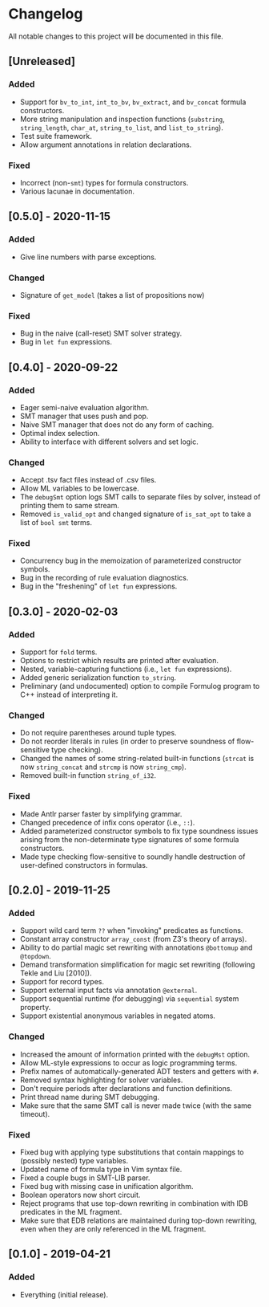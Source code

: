 # Changelog
All notable changes to this project will be documented in this file.

## [Unreleased]
### Added
- Support for `bv_to_int`, `int_to_bv`, `bv_extract`, and `bv_concat` formula
  constructors.
- More string manipulation and inspection functions (`substring`,
  `string_length`, `char_at`, `string_to_list`, and `list_to_string`).
- Test suite framework.
- Allow argument annotations in relation declarations.

### Fixed
- Incorrect (non-`smt`) types for formula constructors.
- Various lacunae in documentation.

## [0.5.0] - 2020-11-15
### Added
- Give line numbers with parse exceptions.

### Changed
- Signature of `get_model` (takes a list of propositions now)

### Fixed
- Bug in the naive (call-reset) SMT solver strategy.
- Bug in `let fun` expressions.

## [0.4.0] - 2020-09-22
### Added
- Eager semi-naive evaluation algorithm.
- SMT manager that uses push and pop.
- Naive SMT manager that does not do any form of caching.
- Optimal index selection.
- Ability to interface with different solvers and set logic.

### Changed
- Accept .tsv fact files instead of .csv files.
- Allow ML variables to be lowercase.
- The `debugSmt` option logs SMT calls to separate files by solver, instead of
  printing them to same stream.
- Removed `is_valid_opt` and changed signature of `is_sat_opt` to take a list
  of `bool smt` terms.

### Fixed
- Concurrency bug in the memoization of parameterized constructor symbols.
- Bug in the recording of rule evaluation diagnostics.
- Bug in the "freshening" of `let fun` expressions.

## [0.3.0] - 2020-02-03
### Added
- Support for `fold` terms.
- Options to restrict which results are printed after evaluation. 
- Nested, variable-capturing functions (i.e., `let fun` expressions).
- Added generic serialization function `to_string`.
- Preliminary (and undocumented) option to compile Formulog program to C++
  instead of interpreting it.

### Changed
- Do not require parentheses around tuple types.
- Do not reorder literals in rules (in order to preserve soundness of
  flow-sensitive type checking).
- Changed the names of some string-related built-in functions (`strcat` is now
  `string_concat` and `strcmp` is now `string_cmp`).
- Removed built-in function `string_of_i32`.

### Fixed
- Made Antlr parser faster by simplifying grammar.
- Changed precedence of infix cons operator (i.e., `::`).
- Added parameterized constructor symbols to fix type soundness issues arising
  from the non-determinate type signatures of some formula constructors.
- Made type checking flow-sensitive to soundly handle destruction of
  user-defined constructors in formulas. 

## [0.2.0] - 2019-11-25
### Added
- Support wild card term `??` when "invoking" predicates as functions.
- Constant array constructor `array_const` (from Z3's theory of arrays).
- Ability to do partial magic set rewriting with annotations `@bottomup` and
  `@topdown`.
- Demand transformation simplification for magic set rewriting (following Tekle
  and Liu [2010]).
- Support for record types. 
- Support external input facts via annotation `@external`.
- Support sequential runtime (for debugging) via `sequential` system property.
- Support existential anonymous variables in negated atoms.

### Changed
- Increased the amount of information printed with the `debugMst` option.
- Allow ML-style expressions to occur as logic programming terms.
- Prefix names of automatically-generated ADT testers and getters with `#`.
- Removed syntax highlighting for solver variables.
- Don't require periods after declarations and function definitions.
- Print thread name during SMT debugging.
- Make sure that the same SMT call is never made twice (with the same timeout).

### Fixed
- Fixed bug with applying type substitutions that contain mappings to (possibly
  nested) type variables.
- Updated name of formula type in Vim syntax file.
- Fixed a couple bugs in SMT-LIB parser.
- Fixed bug with missing case in unification algorithm.
- Boolean operators now short circuit.
- Reject programs that use top-down rewriting in combination with IDB
  predicates in the ML fragment.
- Make sure that EDB relations are maintained during top-down rewriting, even
  when they are only referenced in the ML fragment.

## [0.1.0] - 2019-04-21
### Added
- Everything (initial release).
